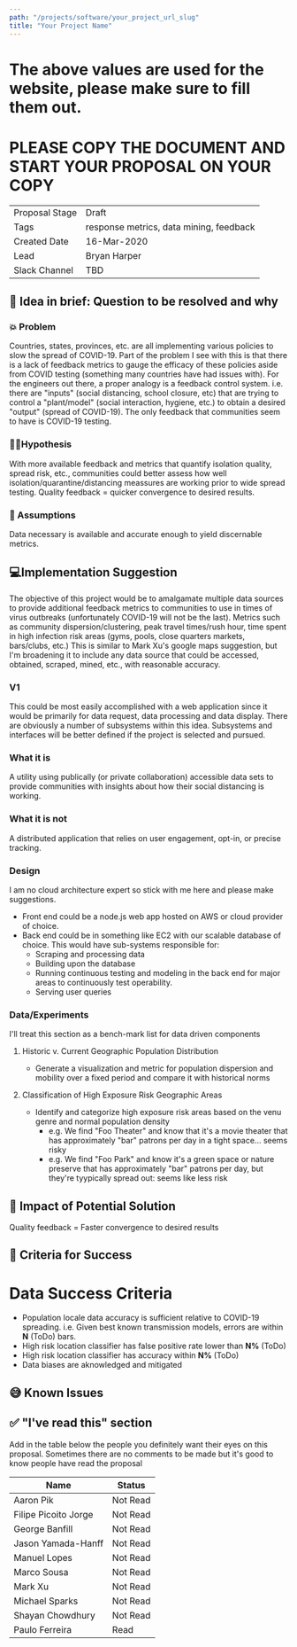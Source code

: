 ```yaml
---
path: "/projects/software/your_project_url_slug"
title: "Your Project Name"
---
```


# The above values are used for the website, please make sure to fill them out.

# PLEASE COPY THE DOCUMENT AND START YOUR PROPOSAL ON YOUR COPY 
| | |
|-|-|
| Proposal Stage | Draft |
| Tags           | response metrics, data mining, feedback  |
| Created Date   | 16-Mar-2020 |
| Lead           | Bryan Harper     |
| Slack Channel  | TBD |

## 📃 Idea in brief: Question to be resolved and why
 

### 💥 Problem
Countries, states, provinces, etc. are all implementing various policies to slow the spread of COVID-19. Part of the problem I see with this is that there is a lack of feedback metrics to gauge the efficacy of these policies aside from COVID testing (something many countries have had issues with). For the engineers out there, a proper analogy is a feedback control system. i.e. there are "inputs" (social distancing, school closure, etc) that are trying to control a "plant/model" (social interaction, hygiene, etc.) to obtain a desired "output" (spread of COVID-19). The only feedback that communities seem to have is COVID-19 testing.

### 👨‍🔬Hypothesis
With more available feedback and metrics that quantify isolation quality, spread risk, etc., communities could better assess how well isolation/quarantine/distancing meassures are working prior to wide spread testing. Quality feedback = quicker convergence to desired results.   

### 🤔 Assumptions
Data necessary is available and accurate enough to yield discernable metrics. 

## 💻Implementation Suggestion
The objective of this project would be to amalgamate multiple data sources to provide additional feedback metrics to communities to use in times of virus outbreaks (unfortunately COVID-19 will not be the last). Metrics such as community dispersion/clustering, peak travel times/rush hour, time spent in high infection risk areas (gyms, pools, close quarters markets, bars/clubs, etc.) This is similar to Mark Xu's google maps suggestion, but I'm broadening it to include any data source that could be accessed, obtained, scraped, mined, etc., with reasonable accuracy. 

### V1
This could be most easily accomplished with a web application since it would be primarily for data request, data processing and data display. There are obviously a number of subsystems within this idea. Subsystems and interfaces will be better defined if the project is selected and pursued. 

### What it is
A utility using publically (or private collaboration) accessible data sets to provide communities with insights about how their social distancing is working.   

### What it is not
A distributed application that relies on user engagement, opt-in, or precise tracking. 

### Design
I am no cloud architecture expert so stick with me here and please make suggestions.
* Front end could be a node.js web app hosted on AWS or cloud provider of choice. 
* Back end could be in something like EC2 with our scalable database of choice. This would have sub-systems responsible for:
    * Scraping and processing data 
    * Building upon the database 
    * Running continuous testing and modeling in the back end for major areas to continuously test operability. 
    * Serving user queries 


### Data/Experiments
I'll treat this section as a bench-mark list for data driven components
1. Historic v. Current Geographic Population Distribution 
    * Generate a visualization and metric for population dispersion and mobility over a fixed period and compare it with historical norms

2. Classification of High Exposure Risk Geographic Areas
    * Identify and categorize high exposure risk areas based on the venu genre and normal population density
        * e.g. We find "Foo Theater" and know that it's a movie theater that has approximately "bar" patrons per day in a tight space... seems risky
        * e.g. We find "Foo Park" and know it's a green space or nature preserve that has approximately "bar" patrons per day, but they're tyypically spread out: seems like less risk


## 💪 Impact of Potential Solution
Quality feedback = Faster convergence to desired results

## 🙌 Criteria for Success
# Data Success Criteria 
* Population locale data accuracy is sufficient relative to COVID-19 spreading. i.e. Given best known transmission models, errors are within **N** (ToDo) bars. 
* High risk location classifier has false positive rate lower than **N%** (ToDo)
* High risk location classifier has accuracy within **N%** (ToDo)
* Data biases are aknowledged and mitigated 

## 😅 Known Issues

## ✅ "I've read this" section
Add in the table below the people you definitely want their eyes on this proposal. Sometimes there are no comments to be made but it's good to know people have read the proposal

| Name | Status |
|-|-|
| Aaron Pik | Not Read |
| Filipe Picoito Jorge | Not Read |
| George Banfill | Not Read |
| Jason Yamada-Hanff | Not Read | 
| Manuel Lopes | Not Read |
| Marco Sousa | Not Read | 
| Mark Xu | Not Read |
| Michael Sparks | Not Read | 
| Shayan Chowdhury | Not Read|
| Paulo Ferreira | Read |
